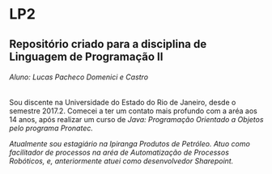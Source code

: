 # LP2
## Repositório criado para a disciplina de Linguagem de Programação II
###### Aluno: Lucas Pacheco Domenici e Castro

<p>Sou discente na Universidade do Estado do Rio de Janeiro, desde o semestre 2017.2. Comecei a ter um contato mais profundo com a aréa aos 14 anos, após realizar um curso de <em>Java: Programação Orientado  a Objetos<em> pelo programa Pronatec.<p>
<p>Atualmente sou estagiário na Ipiranga Produtos de Petróleo. Atuo como facilitador de processos na aréa de <em>Automatização de Processos Robóticos<em>, e, anteriormente atuei como desenvolvedor <em>Sharepoint<em>.<p>
